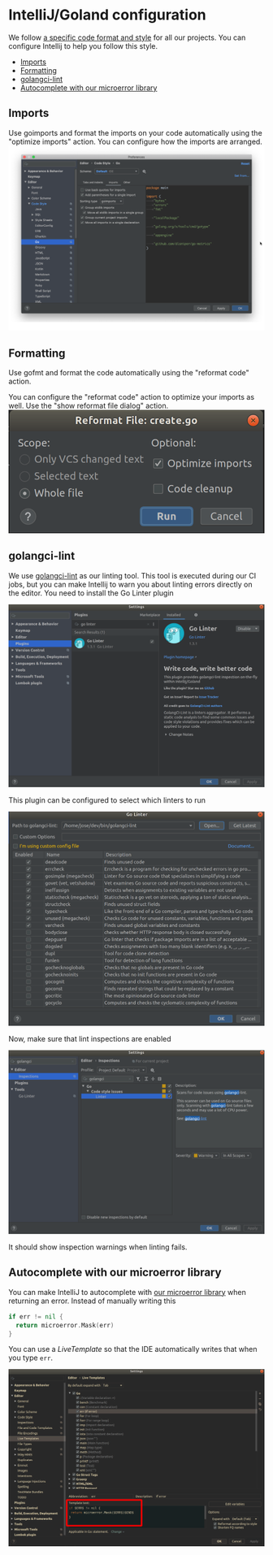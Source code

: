 # IntelliJ/Goland configuration

We follow [a specific code format and style](https://github.com/giantswarm/fmt/blob/master/go/general_style_guide.md) for all our projects. You can configure Intellij to help you follow this style.

- [Imports](#imports)
- [Formatting](#formatting)
- [golangci-lint](#golangci-lint)
- [Autocomplete with our microerror library](#autocomplete-with-our-microerror-library)

## Imports

Use goimports and format the imports on your code automatically using the "optimize imports" action.
You can configure how the imports are arranged.
![](images/imports.png)

## Formatting

Use gofmt and format the code automatically using the "reformat code" action.

You can configure the "reformat code" action to optimize your imports as well. Use the "show reformat file dialog" action.
![](images/reformat_imports.png)

## golangci-lint

We use [golangci-lint](https://github.com/golangci/golangci-lint) as our linting tool.
This tool is executed during our CI jobs, but you can make Intellij to warn you about linting errors directly on the editor.
You need to install the Go Linter plugin


![](images/go-linter-plugin.png)

This plugin can be configured to select which linters to run


![](images/golangci-lint.png)

Now, make sure that lint inspections are enabled


![](images/golangci-lint-inspection.png)

It should show inspection warnings when linting fails.

## Autocomplete with our microerror library

You can make IntelliJ to autocomplete with [our microerror library](https://github.com/giantswarm/microerror/) when returning an error.
Instead of manually writing this

```go
if err != nil {
  return microerror.Mask(err)
}
```

You can use a _LiveTemplate_ so that the IDE automatically writes that when you type `err`.

![](images/microerror_livetemplate.png)
